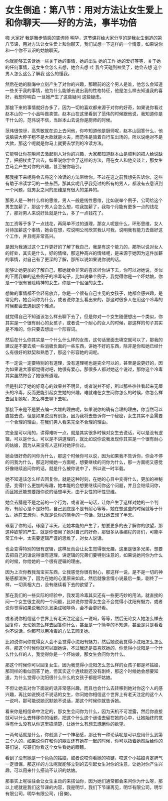 # 女生倒追：第八节：用对方法让女生爱上和你聊天——好的方法，事半功倍

嗨 大家好 我是舞步情感的咨询师 明华，这节课将给大家分享的是我女生倒追的第八节课，用对方法让女生爱上和你聊天，我们试想一下这样的一个情景，如果说你和一个你不认识的姑娘聊天。

你就能够去告诉她一些关于她的事情，她的出生 她的工作 她的爱好等等，关于她的任何事情，这女生会怎么去想，她会去想 哇 我今天碰到神灵了，她会去想 这个男人怎么这么了解我 这么的懂我。

然后在她的脑海中立刻产生了对你的兴趣，那眼前的这个男人是谁，他怎么会知道一些关于我的事情，他为什么能够去说出我的性格特征，他是怎么样去知道我的喜好，我想你明白 一旦她产生了这些疑问 这些疑虑。

那接下来的事情就好办多了，因为一切的喜欢都来源于对你的好奇，如果说你看过赵本山的一个小品叫做卖馆，赵本山在这里看到了范伟的时候跟他说，我知道你是干什么的，范伟说不信，当赵本山去说你是厨师的时候。

范伟很惊讶，高秀敏就在边上去问他，你咋知道他是厨师呢，赵本山回答什么，他说脑袋大脖子粗不是大款就是火夫，而范伟是骑着自行车出场的，所以说绝对不是大款，那这个呢就是你马上就要去学到的冷读方法。

它能够让你在瞬间去激起别人对你的兴趣，大家都知道赵本山是顺利的把人给说缺了，把拐杖卖了出去，如果说你学会了这样的方法，用在女人和他交谈上，那女生立马会产生对你的兴趣，甚至被你吸引。

那我接下来呢将会去将这个冷读的方法带给你，不过在这之前我想先告诉你，这些有助于冷读学习的一些东西，那其实呢几乎我见过的所有的男人，都没有去意识到一个问题，就男女之间的思维是有很大的差异的。

那男人是一种什么样的思维，男人一般是线性思维，比如说举个例子，公司给这个男生加薪了，那这个男人会怎么想，哎我加薪了，我每个月能有更多一点的钱花了，那对男人来说好处就是什么，多了一点钱花了。

加工资等于多了一点钱花，再简单不过的道理，那女人呢是什么，环形思维，女人对待加薪这个事情，她会在想，哎说明公司欣赏我认可我，说明我有能力去做好这个工作，并且呢非常高兴。

是因为我通过这个工作更好的了解了我自己，我是有这个能力的，那所以说对女人的好处，其实是什么，好的情绪，那这种高兴的情绪呢，是来源于她因为这件加薪的事情，对自己有了更深的了解，那所以说如果说你说的话。

能够让她更加的了解自己，那她就会非常的喜欢听你讲下去，你可以对她说，类似的下面我举的这些例子的冷毒句子，比如说举个例子，我觉得你是一个坏姑娘，你是一个很有冒险精神的女生，你是一个倔强的女生。

想做的事情都不会轻易放弃，你是一个很有自己主见的女孩子，她都会感兴趣，是常见的，她会问你为什么，或者说你怎么看出来的，那这时很多人在用这个冷毒的时候都会去遇到这个难点。

就觉得自己不知道该怎么样去聊下去了，但是你对一个女生随便想出一个类似，你其实是一个很有耐心的女孩子，或者说一个耐心的女人的时候，那这样的句子其实是不难的，你只要去想出一个形容词。

然后在什么你其实是一个什么什么样的女孩，这句话里面去填空就可以了，那我的建议是不要去填一些消极负面的一些东西，讲她不好的东西，除非是你和她已经什么有很好的默契和熟悉了，那这个形容她的词呢。

不一定说一定要特别的有道理，没有道理呢也是完全可以的，甚至是说更好的，因为如果说大家都觉得对吧，她很有爱心，那很多人都对她这个说过，那你这个冷毒其实虽然符合了她很有道理。

但是引起了她的好奇心的效果并不明显，或者说并不好，所以那些往往看起来无厘头的冷毒，反而更能引起女生她的兴趣，难就难在女生问你怎么的时候，你怎么样去回复她呢，怎么样去聊下去呢。

那接下来是不是要去编一大堆的理由呢，如果说你的确有合理的理由，你当然可以直接去说，但是如果说没有别急，因为我将去告诉你一个秘密，女生其实不会需要一个合理的理由，在我们男人看来完全不合理的理由。

完全是可以用的，讲得难听一点，就是其实很多时候对女生去说话，可以是没有逻辑，可以是什么，可以是不讲道理的，就比如说你说我发现你其实是一个很有耐心的姑娘，因为从来没有人这样对她评价过。

她会很好奇的问你为什么，那这个时候你可以说，因为如果我不告诉你，你会不停的问我为什么，那这时候她一方面呢，想要继续的问你为什么，那一方面呢又感觉好像继续追问你的话，就是什么被你说中了，所以说一时半载。

她不知道该怎么样去回复你，就是这种时刻，在她的心目中变得什么，更加的神秘感，变得什么更加的有趣，她本能的会想要继续问你这个问题，并且会继续问你，而且她还能想要跟你说的话想半天，由于女性的环性思维。

她会去猜是不是之前的一个行为，或者说一句话，让你产生了这样对她的一个判断，有耐心是不是好的，自己到底是不是有耐心等等，她在想这些的时候就等于什么，她在去想你，也就是说你的简单的一句话，就让她去想了半天。

琢磨了你的话，琢磨了半天，让她本能的产生了，想要更多的去了解你的欲望，那这种欲望的产生，就是你借用了她对自己的好奇，那很多从事编程的哥们，可能平常工作中，太需要逻辑严谨的思维了，对女人说话。

也会变得特别的很有逻辑，这样反而会让女生觉得很无趣，这里是很多兄弟，想要去把自己的话说得很有道理，讲逻辑的兄弟们要特别注意的，如果说她问你为什么的时候，你给她的一个很有逻辑的理由。

因为上次你教我淘宝买东西，让我感觉你很有耐心，那这样一说，是不是一切的神秘感都消失了，因为在她的心里原来如此，然后就像言情小说最后一集，剧终了一样，一切真相大白，没有继续看下去的欲望了。

那在我们的一些实际的经验中，我发现冷毒其实还有一些更巧妙的用法，就直接的问一个女生很主观的一个问题，比如说你觉得女生会不会觉得小沈阳有魅力，或者说你觉得如果说我的头发染成咖啡色，会不会更好看。

或者说你相信这个世界上有老天注定这么一说吗，等等，然后无论女人她怎么样去回复你，无论她怎么样去回答你什么，甚至是一个简单的不知道，甚至是只是看着你不说话，你都可以用冷毒的方法去回复她。

比如说你问你觉得女人会不会觉得小沈阳有魅力，然后她说我觉得小沈阳怎么怎么样，那这个时候你就可以跟她讲，不过我还是蛮喜欢她的，你觉得小沈阳是一个什么什么样的人，我觉得你是一个坏姑娘，那女生会问你为什么。

那这个时候你可以回复女生，因为我觉得小沈阳怎么怎么样的女孩子都是坏姑娘，那同样的看似回答了她，但其实这个连续剧还没有剧终，那这个时候她会想要知道，为什么觉得小沈阳很什么什么的女孩子都是坏姑娘。

不但让她去对你下面说的话非常感兴趣，而且也会什么去转移到她对你这个人的感兴趣，再比如说换过不说话的女生，你问她你相信这个世界上有老天注定的这个人一说吗，那可能说她沉默她不说话，那这个时候你就告诉她。

看来你是相信命中注定的，那女生会问你为什么，因为天机不可泄露，然后你直接就可以什么去转移你的话题，把这个什么这个谜语去留在她的心中，让她始终的觉得有什么没有从你这里搞清楚，让她什么有想去琢磨你的欲望。

一两句话就是什么，你创造了一个神秘感，那还有一种论读呢是可以应用什么到第三个人的，如果说你在和你的朋友还有她在一起的时候，你可以指着她然后给你的哥们说，哎哥们你看这个女生看她的眼睛。

看到了没有她是一个色色的姑娘，或者说哎你看她的项链，哎这个小姑娘肯定脾气一定很倔，那这样的方法呢就能够立刻的去引起女生对你的注意，让她对你产生兴趣，可以用来什么搭讪不认识的姑娘。

那事实上呢往往会让女生主动的来搭讪你，因为她们通常都会来问你为什么呀，那以上呢就是我们这节课的内容，我是明华，我们下节课再见，明华有限公司，明华有限公司，明华有限公司，(音樂)。

